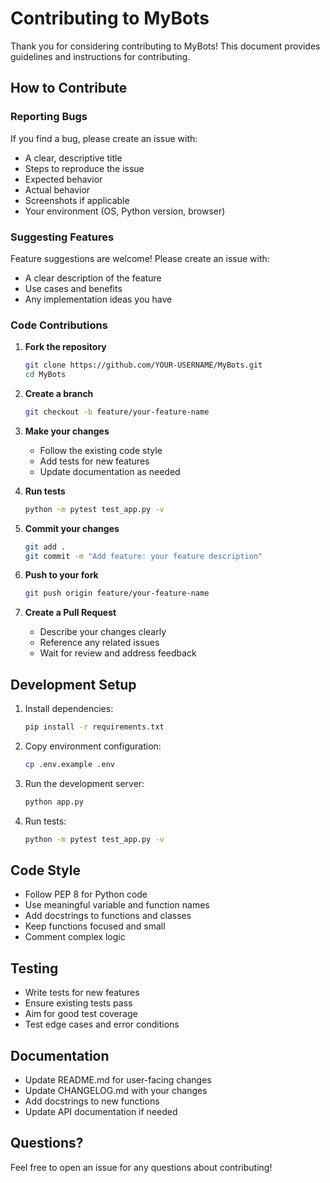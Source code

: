 # Contributing to MyBots

Thank you for considering contributing to MyBots! This document provides guidelines and instructions for contributing.

## How to Contribute

### Reporting Bugs

If you find a bug, please create an issue with:
- A clear, descriptive title
- Steps to reproduce the issue
- Expected behavior
- Actual behavior
- Screenshots if applicable
- Your environment (OS, Python version, browser)

### Suggesting Features

Feature suggestions are welcome! Please create an issue with:
- A clear description of the feature
- Use cases and benefits
- Any implementation ideas you have

### Code Contributions

1. **Fork the repository**
   ```bash
   git clone https://github.com/YOUR-USERNAME/MyBots.git
   cd MyBots
   ```

2. **Create a branch**
   ```bash
   git checkout -b feature/your-feature-name
   ```

3. **Make your changes**
   - Follow the existing code style
   - Add tests for new features
   - Update documentation as needed

4. **Run tests**
   ```bash
   python -m pytest test_app.py -v
   ```

5. **Commit your changes**
   ```bash
   git add .
   git commit -m "Add feature: your feature description"
   ```

6. **Push to your fork**
   ```bash
   git push origin feature/your-feature-name
   ```

7. **Create a Pull Request**
   - Describe your changes clearly
   - Reference any related issues
   - Wait for review and address feedback

## Development Setup

1. Install dependencies:
   ```bash
   pip install -r requirements.txt
   ```

2. Copy environment configuration:
   ```bash
   cp .env.example .env
   ```

3. Run the development server:
   ```bash
   python app.py
   ```

4. Run tests:
   ```bash
   python -m pytest test_app.py -v
   ```

## Code Style

- Follow PEP 8 for Python code
- Use meaningful variable and function names
- Add docstrings to functions and classes
- Keep functions focused and small
- Comment complex logic

## Testing

- Write tests for new features
- Ensure existing tests pass
- Aim for good test coverage
- Test edge cases and error conditions

## Documentation

- Update README.md for user-facing changes
- Update CHANGELOG.md with your changes
- Add docstrings to new functions
- Update API documentation if needed

## Questions?

Feel free to open an issue for any questions about contributing!
